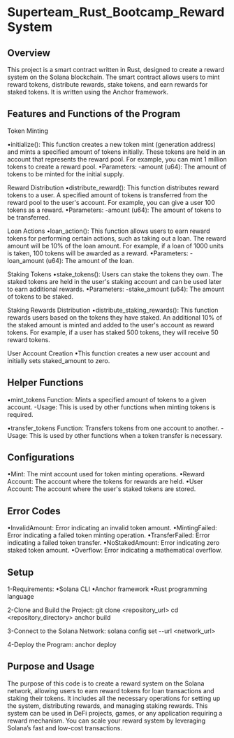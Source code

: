 # Superteam_Rust_Bootcamp_RewardSystem
Overview
----------
This project is a smart contract written in Rust, designed to create a reward system on the Solana blockchain. The smart contract allows users to mint reward tokens, distribute rewards, stake tokens, and earn rewards for staked tokens. It is written using the Anchor framework.

Features and Functions of the Program
----------
Token Minting

•initialize(): This function creates a new token mint (generation address) and mints a specified amount of tokens initially. These tokens are held in an account that represents the reward pool. For example, you can mint 1 million tokens to create a reward pool.
•Parameters:
  -amount (u64): The amount of tokens to be minted for the initial supply.

Reward Distribution
•distribute_reward(): This function distributes reward tokens to a user. A specified amount of tokens is transferred from the reward pool to the user's account. For example, you can give a user 100 tokens as a reward.
•Parameters:
  -amount (u64): The amount of tokens to be transferred.

Loan Actions
•loan_action(): This function allows users to earn reward tokens for performing certain actions, such as taking out a loan. The reward amount will be 10% of the loan amount. For example, if a loan of 1000 units is taken, 100 tokens will be awarded as a reward.
•Parameters:
  -loan_amount (u64): The amount of the loan.

Staking Tokens
•stake_tokens(): Users can stake the tokens they own. The staked tokens are held in the user's staking account and can be used later to earn additional rewards.
•Parameters:
  -stake_amount (u64): The amount of tokens to be staked.

Staking Rewards Distribution
•distribute_staking_rewards(): This function rewards users based on the tokens they have staked. An additional 10% of the staked amount is minted and added to the user's account as reward tokens. For example, if a user has staked 500 tokens, they will receive 50 reward tokens.

User Account Creation
•This function creates a new user account and initially sets staked_amount to zero.

Helper Functions
----------
•mint_tokens Function: Mints a specified amount of tokens to a given account.
  -Usage: This is used by other functions when minting tokens is required.

•transfer_tokens Function: Transfers tokens from one account to another.
  -Usage: This is used by other functions when a token transfer is necessary.

Configurations
----------
•Mint: The mint account used for token minting operations.
•Reward Account: The account where the tokens for rewards are held.
•User Account: The account where the user's staked tokens are stored.

Error Codes
----------
•InvalidAmount: Error indicating an invalid token amount.
•MintingFailed: Error indicating a failed token minting operation.
•TransferFailed: Error indicating a failed token transfer.
•NoStakedAmount: Error indicating zero staked token amount.
•Overflow: Error indicating a mathematical overflow.

Setup
----------
1-Requirements:
•Solana CLI
•Anchor framework
•Rust programming language

2-Clone and Build the Project:
git clone <repository_url>
cd <repository_directory>
anchor build

3-Connect to the Solana Network:
solana config set --url <network_url>

4-Deploy the Program:
anchor deploy

Purpose and Usage
----------
The purpose of this code is to create a reward system on the Solana network, allowing users to earn reward tokens for loan transactions and staking their tokens. It includes all the necessary operations for setting up the system, distributing rewards, and managing staking rewards. This system can be used in DeFi projects, games, or any application requiring a reward mechanism. You can scale your reward system by leveraging Solana’s fast and low-cost transactions.
